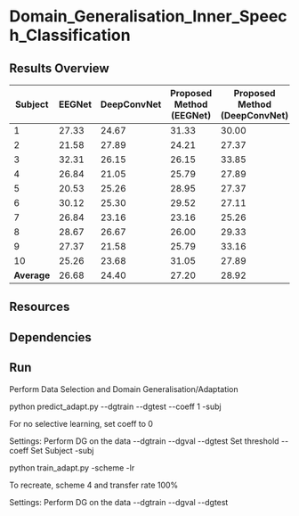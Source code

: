 # Domain_Generalisation_Inner_Speech_Classification

## Results Overview

| Subject     | EEGNet | DeepConvNet | Proposed Method (EEGNet) | **Proposed Method (DeepConvNet)** |
|-------------|--------|-------------|--------------------------|-------------------------------|
| 1           | 27.33  | 24.67       | 31.33                    | 30.00                         |
| 2           | 21.58  | 27.89       | 24.21                    | 27.37                         |
| 3           | 32.31  | 26.15       | 26.15                    | 33.85                         |
| 4           | 26.84  | 21.05       | 25.79                    | 27.89                         |
| 5           | 20.53  | 25.26       | 28.95                    | 27.37                         |
| 6           | 30.12  | 25.30       | 29.52                    | 27.11                         |
| 7           | 26.84  | 23.16       | 23.16                    | 25.26                         |
| 8           | 28.67  | 26.67       | 26.00                    | 29.33                         |
| 9           | 27.37  | 21.58       | 25.79                    | 33.16                         |
| 10          | 25.26  | 23.68       | 31.05                    | 27.89                         |
| **Average** | 26.68  | 24.40       | 27.20                    | 28.92                         |

## Resources

## Dependencies

## Run

Perform Data Selection and Domain Generalisation/Adaptation

python predict_adapt.py --dgtrain --dgtest --coeff 1 -subj

For no selective learning, set coeff to 0

Settings:
Perform DG on the data
--dgtrain
--dgval
--dgtest
Set threshold
--coeff
Set Subject
-subj

python train_adapt.py -scheme -lr

To recreate, scheme 4 and transfer rate 100%

Settings:
Perform DG on the data
--dgtrain
--dgval
--dgtest
